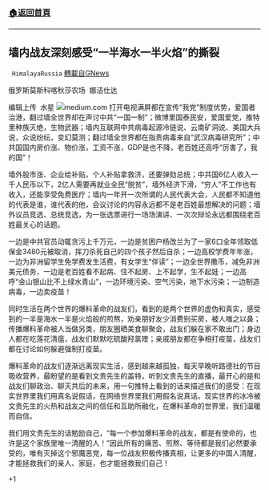 ###  [:house:返回首頁](https://github.com/ourhimalayas/txt)
---

## 墙内战友深刻感受“一半海水一半火焰”的撕裂
` HimalayaRussia` [轉載自GNews](https://gnews.org/zh-hans/973421/)

俄罗斯莫斯科喀秋莎农场  娜洁仕达

编辑上传  水星
![]()![](https://gnews.org/wp-content/uploads/2021/03/T-24.jpg)medium.com
打开电视满屏都在宣传“我党”制度优势，爱国者治港，翻过墙全世界却在声讨中共“一国一制”；微博里国泰民安，爱国爱党，推特里种族灭绝，生物武器；墙内互联网中共病毒起源冷链说、云南矿洞说、美国大兵说，众说纷纭，变幻莫测；翻过墙全世界都在指责病毒来自“武汉病毒研究所”；中共国国内房价涨、物价涨，工资不涨，GDP是也不降，老百姓还高呼“厉害了，我的国”！

墙外股市涨、企业给补贴，个人补贴拿救济，还要弹劾总统；中共国6亿人收入一千人民币以下，2亿人需要再就业全民“脱贫”，墙外经济下滑，“穷人”不工作也有收入，还能享受免费医疗；墙内一年开一次所谓的人民代表大会，人民都不知道他的代表是谁，谁代表的他，会议讨论的内容永远都不是老百姓最想解决的问题；墙外议员竞选、总统竞选，为一张选票进行一场场演讲、一次次辩论永远都围绕老百姓最关心的话题。

一边是中共官员动辄贪污上千万元，一边是贫困户杨改兰为了一家6口全年领取低保金3480元被取消，挥刀杀死自己的四个孩子然后自杀；一边高校学费年年涨，一边为非洲留学生免学费发生活费，有女学生“伴读”；一边全世界撒币，减免非洲美元债务，一边是老百姓看不起病、住不起房、上不起学，生不起娃；一边高呼“金山银山比不上绿水青山”，一边环境污染、空气污染，地下水污染；一边制造病毒，一边卖疫苗！

同时生活在两个世界的爆料革命的战友们，看到的是两个世界的虚伪和真实，感受到的一半是海水一半是火焰般的煎熬，劝亲朋好友少消费别买房，被人嗤之以鼻；传播爆料革命被人当做另类，朋友圈晒美食聊聚会，战友们躲在家不敢出门；身边人都在吃莲花清瘟，战友们默默吃硫酸羟氯喹；亲戚朋友都在争相打疫苗，战友们都在讨论如何躲避强制打疫苗。

爆料革命的战友们逐渐远离现实生活，感到越来越孤独，每天早晚听路德社的节目吸收营养，最盼望的是看到文贵先生的盖特，听到文贵先生的直播，最开心的是和战友们聊政治、聊灭共后的未来，用一句推特上看到的话来描述我们的感受：在现实世界里我们用真名说假话，在网络世界里我们用假名说真话。现实世界的冰冷被文贵先生的火热和战友之间的信任和互助所融化，在爆料革命的世界里，我们温暖而自信。

我们用文贵先生的话勉励自己，“每一个参加爆料革命的战友，都是有使命的，也许是这个家族里唯一清醒的人！”因此所有的痛苦、煎熬、等待都是我们必然要承受的，唯有灭掉这个邪魔恶党，每一位战友积极传播真相，让更多的中国人清醒，才能拯救我们的亲人、家庭，也才能拯救我们自己！



+1
